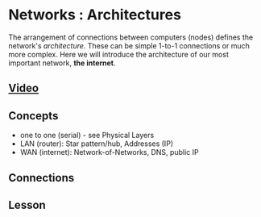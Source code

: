 # Networks : Architectures
The arrangement of connections between computers (nodes) defines the network's *architecture*. These can be simple 1-to-1 connections or much more complex. Here we will introduce the architecture of our most important network, **the internet**. 

## [Video]()

## Concepts
 - one to one (serial) - see Physical Layers
 - LAN (router): Star pattern/hub, Addresses (IP)
 - WAN (internet): Network-of-Networks, DNS, public IP

## Connections

## Lesson
